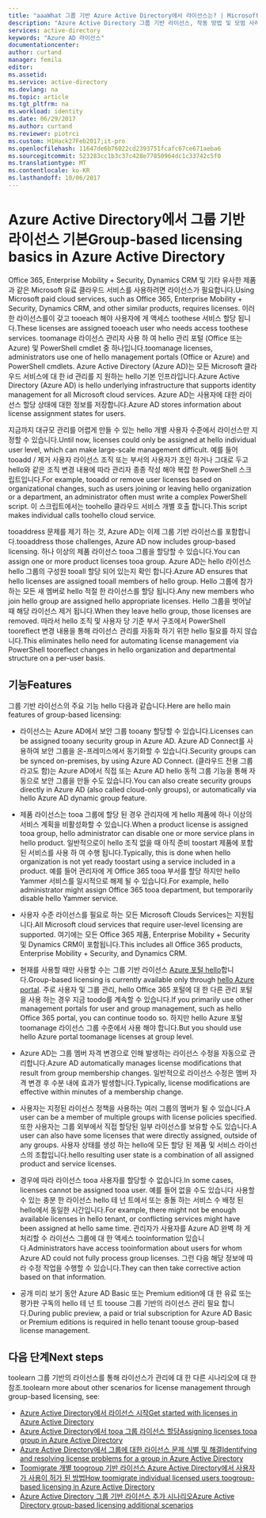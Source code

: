```yaml
---
title: "aaaWhat 그룹 기반 Azure Active Directory에서 라이선스는? | Microsoft Docs"
description: "Azure Active Directory 그룹 기반 라이선스, 작동 방법 및 모범 사례에 대한 설명"
services: active-directory
keywords: "Azure AD 라이선스"
documentationcenter: 
author: curtand
manager: femila
editor: 
ms.assetid: 
ms.service: active-directory
ms.devlang: na
ms.topic: article
ms.tgt_pltfrm: na
ms.workload: identity
ms.date: 06/29/2017
ms.author: curtand
ms.reviewer: piotrci
ms.custom: H1Hack27Feb2017;it-pro
ms.openlocfilehash: 11647de6b76022cd2393751fcafc67ce671aeba6
ms.sourcegitcommit: 523283cc1b3c37c428e77850964dc1c33742c5f0
ms.translationtype: MT
ms.contentlocale: ko-KR
ms.lasthandoff: 10/06/2017
---
```

# <a name="group-based-licensing-basics-in-azure-active-directory"></a><span data-ttu-id="051b1-105">Azure Active Directory에서 그룹 기반 라이선스 기본</span><span class="sxs-lookup"><span data-stu-id="051b1-105">Group-based licensing basics in Azure Active Directory</span></span>

<span data-ttu-id="051b1-106">Office 365, Enterprise Mobility + Security, Dynamics CRM 및 기타 유사한 제품과 같은 Microsoft 유료 클라우드 서비스를 사용하려면 라이선스가 필요합니다.</span><span class="sxs-lookup"><span data-stu-id="051b1-106">Using Microsoft paid cloud services, such as Office 365, Enterprise Mobility + Security, Dynamics CRM, and other similar products, requires licenses.</span></span> <span data-ttu-id="051b1-107">이러한 라이선스를이 갖고 tooeach 해야 사용자에 게 액세스 toothese 서비스 할당 됩니다.</span><span class="sxs-lookup"><span data-stu-id="051b1-107">These licenses are assigned tooeach user who needs access toothese services.</span></span> <span data-ttu-id="051b1-108">toomanage 라이선스 관리자 사용 하 여 hello 관리 포털 (Office 또는 Azure) 및 PowerShell cmdlet 중 하나입니다.</span><span class="sxs-lookup"><span data-stu-id="051b1-108">toomanage licenses, administrators use one of hello management portals (Office or Azure) and PowerShell cmdlets.</span></span> <span data-ttu-id="051b1-109">Azure Active Directory (Azure AD)는 모든 Microsoft 클라우드 서비스에 대 한 id 관리를 지 원하는 hello 기본 인프라입니다.</span><span class="sxs-lookup"><span data-stu-id="051b1-109">Azure Active Directory (Azure AD) is hello underlying infrastructure that supports identity management for all Microsoft cloud services.</span></span> <span data-ttu-id="051b1-110">Azure AD는 사용자에 대한 라이선스 할당 상태에 대한 정보를 저장합니다.</span><span class="sxs-lookup"><span data-stu-id="051b1-110">Azure AD stores information about license assignment states for users.</span></span>

<span data-ttu-id="051b1-111">지금까지 대규모 관리를 어렵게 만들 수 있는 hello 개별 사용자 수준에서 라이선스만 지정할 수 있습니다.</span><span class="sxs-lookup"><span data-stu-id="051b1-111">Until now, licenses could only be assigned at hello individual user level, which can make large-scale management difficult.</span></span> <span data-ttu-id="051b1-112">예를 들어 tooadd / 제거 사용자 라이선스 조직 또는 부서의 사용자가 조인 하거나 그대로 두고 hello와 같은 조직 변경 내용에 따라 관리자 종종 작성 해야 복잡 한 PowerShell 스크립트입니다.</span><span class="sxs-lookup"><span data-stu-id="051b1-112">For example, tooadd or remove user licenses based on organizational changes, such as users joining or leaving hello organization or a department, an administrator often must write a complex PowerShell script.</span></span> <span data-ttu-id="051b1-113">이 스크립트에서는 toohello 클라우드 서비스 개별 호출 합니다.</span><span class="sxs-lookup"><span data-stu-id="051b1-113">This script makes individual calls toohello cloud service.</span></span>

<span data-ttu-id="051b1-114">tooaddress 문제를 제기 하는 것, Azure AD는 이제 그룹 기반 라이선스를 포함합니다.</span><span class="sxs-lookup"><span data-stu-id="051b1-114">tooaddress those challenges, Azure AD now includes group-based licensing.</span></span> <span data-ttu-id="051b1-115">하나 이상의 제품 라이선스 tooa 그룹을 할당할 수 있습니다.</span><span class="sxs-lookup"><span data-stu-id="051b1-115">You can assign one or more product licenses tooa group.</span></span> <span data-ttu-id="051b1-116">Azure AD는 hello 라이선스 hello 그룹의 구성원 tooall 할당 되어 있는지 확인 합니다.</span><span class="sxs-lookup"><span data-stu-id="051b1-116">Azure AD ensures that hello licenses are assigned tooall members of hello group.</span></span> <span data-ttu-id="051b1-117">Hello 그룹에 참가 하는 모든 새 멤버로 hello 적절 한 라이선스를 할당 됩니다.</span><span class="sxs-lookup"><span data-stu-id="051b1-117">Any new members who join hello group are assigned hello appropriate licenses.</span></span> <span data-ttu-id="051b1-118">Hello 그룹을 벗어날 때 해당 라이선스 제거 됩니다.</span><span class="sxs-lookup"><span data-stu-id="051b1-118">When they leave hello group, those licenses are removed.</span></span> <span data-ttu-id="051b1-119">따라서 hello 조직 및 사용자 당 기준 부서 구조에서 PowerShell tooreflect 변경 내용을 통해 라이선스 관리를 자동화 하기 위한 hello 필요를 하지 않습니다.</span><span class="sxs-lookup"><span data-stu-id="051b1-119">This eliminates hello need for automating license management via PowerShell tooreflect changes in hello organization and departmental structure on a per-user basis.</span></span>

## <a name="features"></a><span data-ttu-id="051b1-120">기능</span><span class="sxs-lookup"><span data-stu-id="051b1-120">Features</span></span>

<span data-ttu-id="051b1-121">그룹 기반 라이선스의 주요 기능 hello 다음과 같습니다.</span><span class="sxs-lookup"><span data-stu-id="051b1-121">Here are hello main features of group-based licensing:</span></span>

- <span data-ttu-id="051b1-122">라이선스는 Azure AD에서 보안 그룹 tooany 할당할 수 있습니다.</span><span class="sxs-lookup"><span data-stu-id="051b1-122">Licenses can be assigned tooany security group in Azure AD.</span></span> <span data-ttu-id="051b1-123">Azure AD Connect를 사용하여 보안 그룹을 온-프레미스에서 동기화할 수 있습니다.</span><span class="sxs-lookup"><span data-stu-id="051b1-123">Security groups can be synced on-premises, by using Azure AD Connect.</span></span> <span data-ttu-id="051b1-124">(클라우드 전용 그룹 라고도 함)는 Azure AD에서 직접 또는 Azure AD hello 동적 그룹 기능을 통해 자동으로 보안 그룹을 만들 수도 있습니다.</span><span class="sxs-lookup"><span data-stu-id="051b1-124">You can also create security groups directly in Azure AD (also called cloud-only groups), or automatically via hello Azure AD dynamic group feature.</span></span>

- <span data-ttu-id="051b1-125">제품 라이선스는 tooa 그룹에 할당 된 경우 관리자에 게 hello 제품에 하나 이상의 서비스 계획을 비활성화할 수 있습니다.</span><span class="sxs-lookup"><span data-stu-id="051b1-125">When a product license is assigned tooa group, hello administrator can disable one or more service plans in hello product.</span></span> <span data-ttu-id="051b1-126">일반적으로이 hello 조직 없을 때 아직 준비 toostart 제품에 포함 된 서비스를 사용 하 여 수행 됩니다.</span><span class="sxs-lookup"><span data-stu-id="051b1-126">Typically, this is done when hello organization is not yet ready toostart using a service included in a product.</span></span> <span data-ttu-id="051b1-127">예를 들어 관리자에 게 Office 365 tooa 부서를 할당 하지만 hello Yammer 서비스를 일시적으로 해제 될 수 있습니다.</span><span class="sxs-lookup"><span data-stu-id="051b1-127">For example, hello administrator might assign Office 365 tooa department, but temporarily disable hello Yammer service.</span></span>

- <span data-ttu-id="051b1-128">사용자 수준 라이선스를 필요로 하는 모든 Microsoft Clouds Services는 지원됩니다.</span><span class="sxs-lookup"><span data-stu-id="051b1-128">All Microsoft cloud services that require user-level licensing are supported.</span></span> <span data-ttu-id="051b1-129">여기에는 모든 Office 365 제품, Enterprise Mobility + Security 및 Dynamics CRM이 포함됩니다.</span><span class="sxs-lookup"><span data-stu-id="051b1-129">This includes all Office 365 products, Enterprise Mobility + Security, and Dynamics CRM.</span></span>

- <span data-ttu-id="051b1-130">현재를 사용할 때만 사용할 수는 그룹 기반 라이선스 [Azure 포털 hello](https://portal.azure.com)합니다.</span><span class="sxs-lookup"><span data-stu-id="051b1-130">Group-based licensing is currently available only through [hello Azure portal](https://portal.azure.com).</span></span> <span data-ttu-id="051b1-131">주로 사용자 및 그룹 관리, hello Office 365 포털에 대 한 다른 관리 포털을 사용 하는 경우 지금 toodo를 계속할 수 있습니다.</span><span class="sxs-lookup"><span data-stu-id="051b1-131">If you primarily use other management portals for user and group management, such as hello Office 365 portal, you can continue toodo so.</span></span> <span data-ttu-id="051b1-132">하지만 hello Azure 포털 toomanage 라이선스 그룹 수준에서 사용 해야 합니다.</span><span class="sxs-lookup"><span data-stu-id="051b1-132">But you should use hello Azure portal toomanage licenses at group level.</span></span>

- <span data-ttu-id="051b1-133">Azure AD는 그룹 멤버 자격 변경으로 인해 발생하는 라이선스 수정을 자동으로 관리합니다.</span><span class="sxs-lookup"><span data-stu-id="051b1-133">Azure AD automatically manages license modifications that result from group membership changes.</span></span> <span data-ttu-id="051b1-134">일반적으로 라이선스 수정은 멤버 자격 변경 후 수분 내에 효과가 발생합니다.</span><span class="sxs-lookup"><span data-stu-id="051b1-134">Typically, license modifications are effective within minutes of a membership change.</span></span>

- <span data-ttu-id="051b1-135">사용자는 지정된 라이선스 정책을 사용하는 여러 그룹의 멤버가 될 수 있습니다.</span><span class="sxs-lookup"><span data-stu-id="051b1-135">A user can be a member of multiple groups with license policies specified.</span></span> <span data-ttu-id="051b1-136">또한 사용자는 그룹 외부에서 직접 할당된 일부 라이선스를 보유할 수도 있습니다.</span><span class="sxs-lookup"><span data-stu-id="051b1-136">A user can also have some licenses that were directly assigned, outside of any groups.</span></span> <span data-ttu-id="051b1-137">사용자 상태를 생성 하는 hello에 모든 할당 된 제품 및 서비스 라이선스의 조합입니다.</span><span class="sxs-lookup"><span data-stu-id="051b1-137">hello resulting user state is a combination of all assigned product and service licenses.</span></span>

- <span data-ttu-id="051b1-138">경우에 따라 라이선스 tooa 사용자를 할당할 수 없습니다.</span><span class="sxs-lookup"><span data-stu-id="051b1-138">In some cases, licenses cannot be assigned tooa user.</span></span> <span data-ttu-id="051b1-139">예를 들어 없을 수도 있습니다 사용할 수 있는 충분 한 라이선스 hello 테 넌 트에서 또는 충돌 하는 서비스 수 배정 된 hello에서 동일한 시간입니다.</span><span class="sxs-lookup"><span data-stu-id="051b1-139">For example, there might not be enough available licenses in hello tenant, or conflicting services might have been assigned at hello same time.</span></span> <span data-ttu-id="051b1-140">관리자가 사용자를 Azure AD 완벽 하 게 처리할 수 라이선스 그룹에 대 한 액세스 tooinformation 있습니다.</span><span class="sxs-lookup"><span data-stu-id="051b1-140">Administrators have access tooinformation about users for whom Azure AD could not fully process group licenses.</span></span> <span data-ttu-id="051b1-141">그런 다음 해당 정보에 따라 수정 작업을 수행할 수 있습니다.</span><span class="sxs-lookup"><span data-stu-id="051b1-141">They can then take corrective action based on that information.</span></span>

- <span data-ttu-id="051b1-142">공개 미리 보기 동안 Azure AD Basic 또는 Premium edition에 대 한 유료 또는 평가판 구독의 hello 테 넌 트 toouse 그룹 기반의 라이선스 관리 필요 합니다.</span><span class="sxs-lookup"><span data-stu-id="051b1-142">During public preview, a paid or trial subscription for Azure AD Basic or Premium editions is required in hello tenant toouse group-based license management.</span></span>

## <a name="next-steps"></a><span data-ttu-id="051b1-143">다음 단계</span><span class="sxs-lookup"><span data-stu-id="051b1-143">Next steps</span></span>

<span data-ttu-id="051b1-144">toolearn 그룹 기반의 라이선스를 통해 라이선스가 관리에 대 한 다른 시나리오에 대 한 참조.</span><span class="sxs-lookup"><span data-stu-id="051b1-144">toolearn more about other scenarios for license management through group-based licensing, see:</span></span>

* [<span data-ttu-id="051b1-145">Azure Active Directory에서 라이선스 시작</span><span class="sxs-lookup"><span data-stu-id="051b1-145">Get started with licenses in Azure Active Directory</span></span>](active-directory-licensing-get-started-azure-portal.md)
* [<span data-ttu-id="051b1-146">Azure Active Directory에서 tooa 그룹 라이선스 할당</span><span class="sxs-lookup"><span data-stu-id="051b1-146">Assigning licenses tooa group in Azure Active Directory</span></span>](active-directory-licensing-group-assignment-azure-portal.md)
* [<span data-ttu-id="051b1-147">Azure Active Directory에서 그룹에 대한 라이선스 문제 식별 및 해결</span><span class="sxs-lookup"><span data-stu-id="051b1-147">Identifying and resolving license problems for a group in Azure Active Directory</span></span>](active-directory-licensing-group-problem-resolution-azure-portal.md)
* [<span data-ttu-id="051b1-148">Toomigrate 개별 toogroup 기반 라이선스 Azure Active Directory에서 사용자가 사용이 허가 된 방법</span><span class="sxs-lookup"><span data-stu-id="051b1-148">How toomigrate individual licensed users toogroup-based licensing in Azure Active Directory</span></span>](active-directory-licensing-group-migration-azure-portal.md)
* [<span data-ttu-id="051b1-149">Azure Active Directory 그룹 기반 라이선스 추가 시나리오</span><span class="sxs-lookup"><span data-stu-id="051b1-149">Azure Active Directory group-based licensing additional scenarios</span></span>](active-directory-licensing-group-advanced.md)
